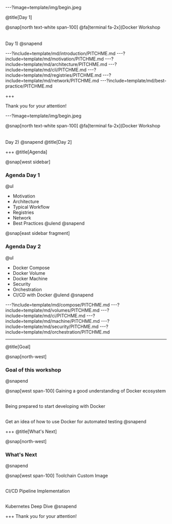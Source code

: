 ---?image=template/img/begin.jpeg
<!---
Day 1
-->
@title[Day 1]

@snap[north text-white span-100]
@fa[terminal fa-2x](Docker Workshop<br/> <br/> <br/> Day 1)
@snapend

---?include=template/md/introduction/PITCHME.md
---?include=template/md/motivation/PITCHME.md
---?include=template/md/architecture/PITCHME.md
---?include=template/md/cli/PITCHME.md
---?include=template/md/registries/PITCHME.md
---?include=template/md/network/PITCHME.md
---?include=template/md/best-practice/PITCHME.md

+++

Thank you for your attention!

---?image=template/img/begin.jpeg
<!---
Day 2
-->
@snap[north text-white span-100]
@fa[terminal fa-2x](Docker Workshop<br/> <br/> <br/>Day 2)
@snapend
@title[Day 2]

+++
@title[Agenda]

@snap[west sidebar]
### Agenda Day 1
@ul[](false)
- Motivation
- Architecture
- Typical Workflow
- Registries
- Network
- Best Practices
@ulend
@snapend

@snap[east sidebar fragment]
### Agenda Day 2
@ul[](false)
- Docker Compose
- Docker Volume
- Docker Machine
- Security
- Orchestration
- CI/CD with Docker
@ulend
@snapend

---?include=template/md/compose/PITCHME.md
---?include=template/md/volumes/PITCHME.md
---?include=template/md/ci/PITCHME.md
---?include=template/md/machine/PITCHME.md
---?include=template/md/security/PITCHME.md
---?include=template/md/orchestration/PITCHME.md

---
@title[Goal]

@snap[north-west]
### Goal of this workshop
@snapend

@snap[west span-100]
Gaining a good understanding of Docker ecosystem <br/> <br/>

Being prepared to start developing with Docker <br/> <br/>

Get an idea of how to use Docker for automated testing
@snapend


+++
@title[What's Next]

@snap[north-west]
### What's Next
@snapend

@snap[west span-100]
Toolchain Custom Image<br/> <br/>

CI/CD Pipeline Implementation<br/> <br/>

Kubernetes Deep Dive
@snapend

+++
Thank you for your attention!
